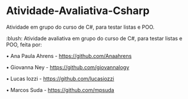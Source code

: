 # Atividade-Avaliativa-Csharp
Atividade em grupo do curso de C#, para testar listas e POO.
<p> :blush: Atividade avaliativa em grupo do curso de C#, para testar listas e POO, feita por: </p>
  
 
 • Ana Paula Ahrens - https://github.com/Anaahrens
  
 • Giovanna Ney - https://github.com/giovannalogy 
  
 • Lucas Iozzi - https://github.com/lucasiozzi
  
 • Marcos Suda - https://github.com/mpsuda
